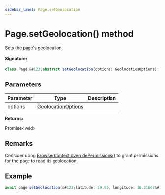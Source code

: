 ```yaml
---
sidebar_label: Page.setGeolocation
---
```


# Page.setGeolocation() method

Sets the page's geolocation.

#### Signature:

```typescript
class Page &#123;abstract setGeolocation(options: GeolocationOptions): Promise<void>;&#125;
```

## Parameters

| Parameter | Type                                                    | Description |
| --------- | ------------------------------------------------------- | ----------- |
| options   | [GeolocationOptions](./puppeteer.geolocationoptions.md) |             |

**Returns:**

Promise&lt;void&gt;

## Remarks

Consider using [BrowserContext.overridePermissions()](./puppeteer.browsercontext.overridepermissions.md) to grant permissions for the page to read its geolocation.

## Example

```ts
await page.setGeolocation(&#123;latitude: 59.95, longitude: 30.31667&#125;);
```
